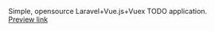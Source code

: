 Simple, opensource Laravel+Vue.js+Vuex TODO application.</br>
<a href="http://whispering-shore-28861.herokuapp.com">Preview link</a>
